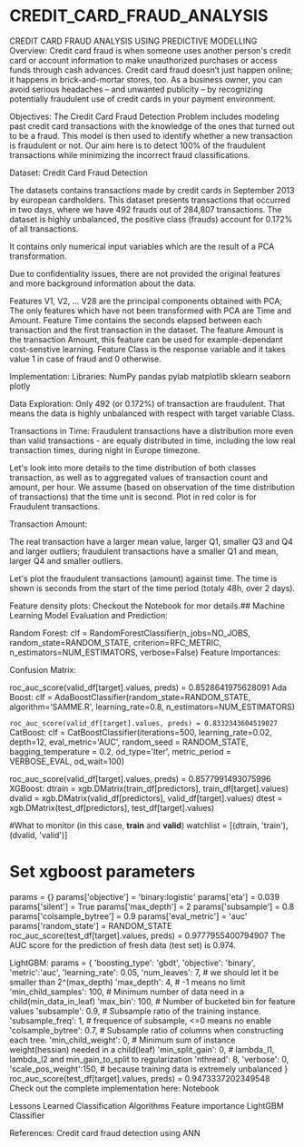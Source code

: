 # CREDIT_CARD_FRAUD_ANALYSIS
CREDIT CARD FRAUD ANALYSIS USING PREDICTIVE MODELLING
Overview:
Credit card fraud is when someone uses another person's credit card or account information to make unauthorized purchases or access funds through cash advances. Credit card fraud doesn’t just happen online; it happens in brick-and-mortar stores, too. As a business owner, you can avoid serious headaches – and unwanted publicity – by recognizing potentially fraudulent use of credit cards in your payment environment.

Objectives:
The Credit Card Fraud Detection Problem includes modeling past credit card transactions with the knowledge of the ones that turned out to be a fraud. This model is then used to identify whether a new transaction is fraudulent or not. Our aim here is to detect 100% of the fraudulent transactions while minimizing the incorrect fraud classifications.

Dataset:
Credit Card Fraud Detection

The datasets contains transactions made by credit cards in September 2013 by european cardholders. This dataset presents transactions that occurred in two days, where we have 492 frauds out of 284,807 transactions. The dataset is highly unbalanced, the positive class (frauds) account for 0.172% of all transactions.

It contains only numerical input variables which are the result of a PCA transformation.

Due to confidentiality issues, there are not provided the original features and more background information about the data.

Features V1, V2, ... V28 are the principal components obtained with PCA; The only features which have not been transformed with PCA are Time and Amount. Feature Time contains the seconds elapsed between each transaction and the first transaction in the dataset. The feature Amount is the transaction Amount, this feature can be used for example-dependant cost-senstive learning. Feature Class is the response variable and it takes value 1 in case of fraud and 0 otherwise.

Implementation:
Libraries: NumPy pandas pylab matplotlib sklearn seaborn plotly

Data Exploration:
Only 492 (or 0.172%) of transaction are fraudulent. That means the data is highly unbalanced with respect with target variable Class.

Transactions in Time:
Fraudulent transactions have a distribution more even than valid transactions - are equaly distributed in time, including the low real transaction times, during night in Europe timezone.

Let's look into more details to the time distribution of both classes transaction, as well as to aggregated values of transaction count and amount, per hour. We assume (based on observation of the time distribution of transactions) that the time unit is second.
Plot in red color is for Fraudulent transactions.      

Transaction Amount:


The real transaction have a larger mean value, larger Q1, smaller Q3 and Q4 and larger outliers; fraudulent transactions have a smaller Q1 and mean, larger Q4 and smaller outliers.

Let's plot the fraudulent transactions (amount) against time. The time is shown is seconds from the start of the time period (totaly 48h, over 2 days). 

Feature density plots:
Checkout the Notebook for mor details.## Machine Learning Model Evaluation and Prediction:

Random Forest:
clf = RandomForestClassifier(n_jobs=NO_JOBS, 
                             random_state=RANDOM_STATE,
                             criterion=RFC_METRIC,
                             n_estimators=NUM_ESTIMATORS,
                             verbose=False)
Feature Importances:


Confusion Matrix:


roc_auc_score(valid_df[target].values, preds)
= 0.8528641975628091
Ada Boost:
clf = AdaBoostClassifier(random_state=RANDOM_STATE,
                         algorithm='SAMME.R',
                         learning_rate=0.8,
                             n_estimators=NUM_ESTIMATORS)


``` roc_auc_score(valid_df[target].values, preds) = 0.8332343604519027 ```
CatBoost:
clf = CatBoostClassifier(iterations=500,
                             learning_rate=0.02,
                             depth=12,
                             eval_metric='AUC',
                             random_seed = RANDOM_STATE,
                             bagging_temperature = 0.2,
                             od_type='Iter',
                             metric_period = VERBOSE_EVAL,
                             od_wait=100)


roc_auc_score(valid_df[target].values, preds)
= 0.8577991493075996
XGBoost:
dtrain = xgb.DMatrix(train_df[predictors], train_df[target].values)
dvalid = xgb.DMatrix(valid_df[predictors], valid_df[target].values)
dtest = xgb.DMatrix(test_df[predictors], test_df[target].values)

#What to monitor (in this case, **train** and **valid**)
watchlist = [(dtrain, 'train'), (dvalid, 'valid')]

# Set xgboost parameters
params = {}
params['objective'] = 'binary:logistic'
params['eta'] = 0.039
params['silent'] = True
params['max_depth'] = 2
params['subsample'] = 0.8
params['colsample_bytree'] = 0.9
params['eval_metric'] = 'auc'
params['random_state'] = RANDOM_STATE
roc_auc_score(test_df[target].values, preds)
= 0.9777955400794907
The AUC score for the prediction of fresh data (test set) is 0.974.

LightGBM:
params = {
          'boosting_type': 'gbdt',
          'objective': 'binary',
          'metric':'auc',
          'learning_rate': 0.05,
          'num_leaves': 7,  # we should let it be smaller than 2^(max_depth)
          'max_depth': 4,  # -1 means no limit
          'min_child_samples': 100,  # Minimum number of data need in a child(min_data_in_leaf)
          'max_bin': 100,  # Number of bucketed bin for feature values
          'subsample': 0.9,  # Subsample ratio of the training instance.
          'subsample_freq': 1,  # frequence of subsample, <=0 means no enable
          'colsample_bytree': 0.7,  # Subsample ratio of columns when constructing each tree.
          'min_child_weight': 0,  # Minimum sum of instance weight(hessian) needed in a child(leaf)
          'min_split_gain': 0,  # lambda_l1, lambda_l2 and min_gain_to_split to regularization
          'nthread': 8,
          'verbose': 0,
          'scale_pos_weight':150, # because training data is extremely unbalanced 
         }
roc_auc_score(test_df[target].values, preds)
= 0.9473337202349548
Check out the complete implementation here: Notebook

Lessons Learned
Classification Algorithms Feature importance LightGBM Classifier

References:
Credit card fraud detection using ANN
